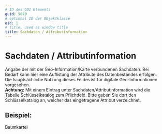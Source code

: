 ```yaml
---
# ID des GUI Elements
guid: 5070
# optional ID der Objektklasse
oid: 1
# title, used as window title
title: Sachdaten / Attributinformation
---
```


# Sachdaten / Attributinformation

Angabe der mit der Geo-Information/Karte verbundenen Sachdaten. Bei Bedarf kann hier eine Auflistung der Attribute des Datenbestandes erfolgen. Die hauptsächliche Nutzung dieses Feldes ist für digitale Geo-Informationen vorgesehen.<br/><strong>Achtung:</strong> Mit einem Eintrag unter Sachdaten/Attributinformation wird die Tabelle Schlüsselkatalog zum Pflichtfeld. Bitte geben Sie dort den Schlüsselkatalog an, welcher das eingetragene Attribut verzeichnet.

## Beispiel:

Baumkartei
